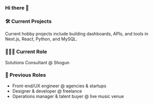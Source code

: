 ### Hi there 👋

### 🛠 Current Projects
Current hobby projects include building dashboards, APIs, and tools in Next.js, React, Python, and MySQL.
 
### 👩🏻‍🚀 Current Role
Solutions Consultant @ Shogun

### 🦖 Previous Roles
- Front-end/UX engineer @ agencies & startups
- Designer & developer @ freelance
- Operations manager & talent buyer @ live music venue
